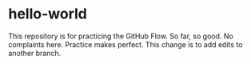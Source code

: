 # hello-world
This repository is for practicing the GitHub Flow.
So far, so good.
No complaints here.
Practice makes perfect.
This change is to add edits to another branch.
